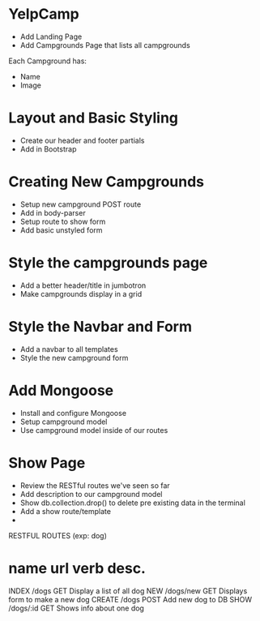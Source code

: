 # YelpCamp
* Add Landing Page
* Add Campgrounds Page that lists all campgrounds

Each Campground has:
* Name
* Image


# Layout and Basic Styling 
* Create our header and footer partials
* Add in Bootstrap

# Creating New Campgrounds
* Setup new campground POST route
* Add in body-parser
* Setup route to show form 
* Add basic unstyled form

# Style the campgrounds page
* Add a better header/title in jumbotron
* Make campgrounds display in a grid

# Style the Navbar and Form
* Add a navbar to all templates
* Style the new campground form

# Add Mongoose
* Install and configure Mongoose
* Setup campground model
* Use campground model inside of our routes

# Show Page
* Review the RESTful routes we've seen so far
* Add description to our campground model
* Show db.collection.drop() to delete pre existing data in the terminal
* Add a show route/template
* 

RESTFUL ROUTES (exp:  dog)

name    url         verb    desc.
=============================================
INDEX  /dogs        GET    Display a list of all dog 
NEW    /dogs/new    GET    Displays form to make a new dog 
CREATE /dogs        POST   Add new dog to DB 
SHOW   /dogs/:id    GET    Shows info about one dog